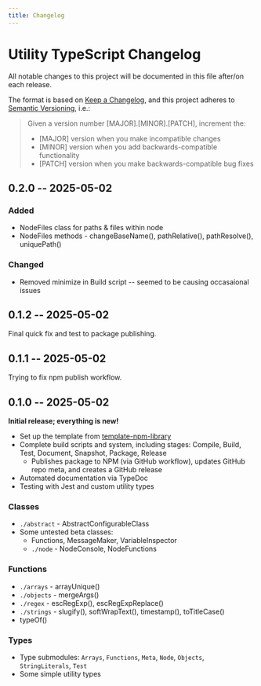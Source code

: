 ```yaml
---
title: Changelog
---
```


# Utility TypeScript Changelog

All notable changes to this project will be documented in this file after/on
each release.

The format is based on [Keep a Changelog](https://keepachangelog.com/en/1.0.0/),
and this project adheres to 
[Semantic Versioning](https://semver.org/spec/v2.0.0.html), i.e.:
> Given a version number [MAJOR].[MINOR].[PATCH], increment the:
> - [MAJOR] version when you make incompatible changes
> - [MINOR] version when you add backwards-compatible functionality
> - [PATCH] version when you make backwards-compatible bug fixes


<!--CHANGELOG_NEW-->


## **0.2.0** -- 2025-05-02

### Added
- NodeFiles class for paths & files within node
- NodeFiles methods - changeBaseName(), pathRelative(), pathResolve(), uniquePath()

### Changed
- Removed minimize in Build script -- seemed to be causing occasaional issues


## **0.1.2** -- 2025-05-02

Final quick fix and test to package publishing.


## **0.1.1** -- 2025-05-02

Trying to fix npm publish workflow.


## **0.1.0** -- 2025-05-02

**Initial release; everything is new!**
- Set up the template from
  [template-npm-library](https://github.com/maddimathon/template-npm-library)
- Complete build scripts and system, including stages: Compile, Build, Test,
  Document, Snapshot, Package, Release
    - Publishes package to NPM (via GitHub workflow), updates GitHub repo meta,
      and creates a GitHub release
- Automated documentation via TypeDoc
- Testing with Jest and custom utility types

### Classes
- `./abstract` - AbstractConfigurableClass
- Some untested beta classes:
    - Functions, MessageMaker, VariableInspector
    - `./node` - NodeConsole, NodeFunctions

### Functions
- `./arrays` - arrayUnique()
- `./objects` - mergeArgs()
- `./regex` - escRegExp(), escRegExpReplace()
- `./strings` - slugify(), softWrapText(), timestamp(), toTitleCase()
- typeOf()

### Types
- Type submodules: `Arrays`, `Functions`, `Meta`, `Node`, `Objects`,
  `StringLiterals`, `Test`
- Some simple utility types


